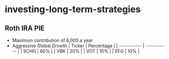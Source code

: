 # investing-long-term-strategies

## Roth IRA PIE 
- Maximum contribution of 6,000 a year 
- Aggressive Global Growth 
| Ticker      | Percentage  |
| ----------- | ----------- |
| SCHG        | 60%         |
| VBK         | 20%         |
| VOT         | 10%         |
| EFG         | 10%         |
